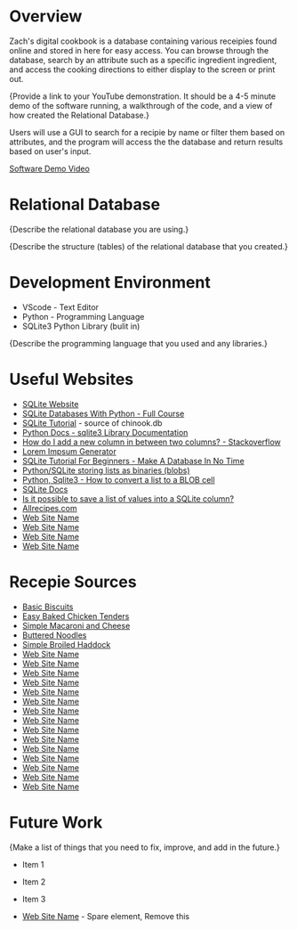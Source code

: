 # Overview

Zach's digital cookbook is a database containing various receipies found online and stored in here for easy access. You can browse through the database, search by an attribute such as a specific ingredient ingredient, and access the cooking directions to either display to the screen or print out.

{Provide a link to your YouTube demonstration. It should be a 4-5 minute demo of the software running, a walkthrough of the code, and a view of how created the Relational Database.}

Users will use a GUI to search for a recipie by name or filter them based on attributes,
and the program will access the the database and return results based on user's input.


[Software Demo Video](http://youtube.link.goes.here)

# Relational Database

{Describe the relational database you are using.}

{Describe the structure (tables) of the relational database that you created.}

# Development Environment

 - VScode - Text Editor
 - Python - Programming Language
 - SQLite3 Python Library (bulit in)

{Describe the programming language that you used and any libraries.}

# Useful Websites

- [SQLite Website](https://www.sqlite.org/index.html)
- [SQLite Databases With Python - Full Course](https://www.youtube.com/watch?v=byHcYRpMgI4)
- [SQLite Tutorial](https://www.sqlitetutorial.net) - source of chinook.db
- [Python Docs - sqlite3 Library Documentation](https://docs.python.org/3.8/library/sqlite3.html)
- [How do I add a new column in between two columns? - Stackoverflow](https://stackoverflow.com/questions/4253804/how-do-i-add-a-new-column-in-between-two-columns)
- [Lorem Impsum Generator](https://loremipsum.io)
- [SQLite Tutorial For Beginners - Make A Database In No Time](https://www.youtube.com/watch?v=HQKwgk6XkIA&t=4s)
- [Python/SQLite storing lists as binaries (blobs)](https://stackoverflow.com/questions/11076107/python-sqlite-storing-lists-as-binaries-blobs)
- [Python, Sqlite3 - How to convert a list to a BLOB cell](https://stackoverflow.com/questions/537077/python-sqlite3-how-to-convert-a-list-to-a-blob-cell)
- [SQLite Docs](https://www.sqlite.org/docs.html)
- [Is it possible to save a list of values into a SQLite column?](https://stackoverflow.com/questions/1517771/is-it-possible-to-save-a-list-of-values-into-a-sqlite-column)
- [Allrecipes.com](https://www.allrecipes.com)
- [Web Site Name](http://url.link.goes.here)
- [Web Site Name](http://url.link.goes.here)
- [Web Site Name](http://url.link.goes.here)
- [Web Site Name](http://url.link.goes.here)

# Recepie Sources
- [Basic Biscuits](https://www.allrecipes.com/recipe/20075/basic-biscuits/)
- [Easy Baked Chicken Tenders](https://www.allrecipes.com/recipe/273852/easy-baked-chicken-tenders/)
- [Simple Macaroni and Cheese](https://www.allrecipes.com/recipe/238691/simple-macaroni-and-cheese/)
- [Buttered Noodles](https://www.allrecipes.com/recipe/244458/buttered-noodles/)
- [Simple Broiled Haddock](https://www.allrecipes.com/recipe/232906/simple-broiled-haddock/)
- [Web Site Name](http://url.link.goes.here)
- [Web Site Name](http://url.link.goes.here)
- [Web Site Name](http://url.link.goes.here)
- [Web Site Name](http://url.link.goes.here)
- [Web Site Name](http://url.link.goes.here)
- [Web Site Name](http://url.link.goes.here)
- [Web Site Name](http://url.link.goes.here)
- [Web Site Name](http://url.link.goes.here)
- [Web Site Name](http://url.link.goes.here)
- [Web Site Name](http://url.link.goes.here)
- [Web Site Name](http://url.link.goes.here)
- [Web Site Name](http://url.link.goes.here)
- [Web Site Name](http://url.link.goes.here)
- [Web Site Name](http://url.link.goes.here)
- [Web Site Name](http://url.link.goes.here)
# Future Work

{Make a list of things that you need to fix, improve, and add in the future.}

- Item 1
- Item 2
- Item 3


- [Web Site Name](http://url.link.goes.here) - Spare element, Remove this